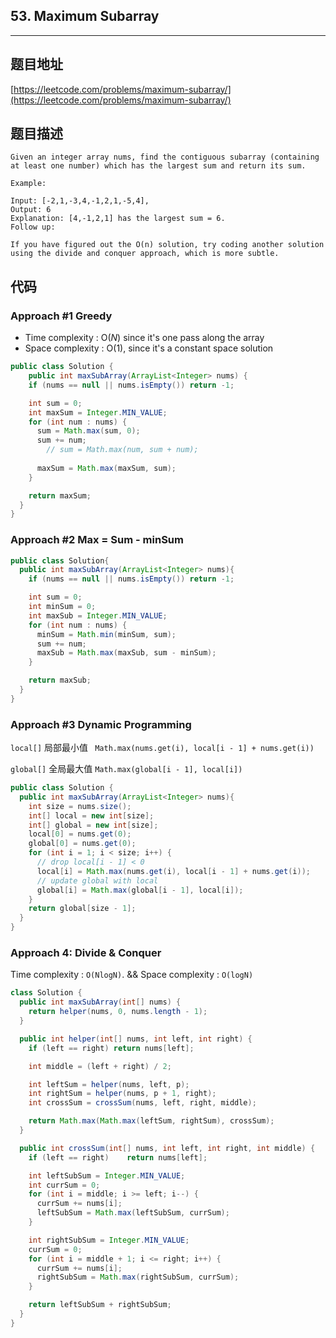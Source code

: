 ## 53. Maximum Subarray

----
## 题目地址

[https://leetcode.com/problems/maximum-subarray/](https://leetcode.com/problems/maximum-subarray/)

## 题目描述

```text
Given an integer array nums, find the contiguous subarray (containing at least one number) which has the largest sum and return its sum.

Example:

Input: [-2,1,-3,4,-1,2,1,-5,4],
Output: 6
Explanation: [4,-1,2,1] has the largest sum = 6.
Follow up:

If you have figured out the O(n) solution, try coding another solution using the divide and conquer approach, which is more subtle.
```

## 代码

### Approach #1  Greedy

* Time complexity : O\(_N_\) since it's one pass along the array
* Space complexity : O\(1\), since it's a constant space solution

```java
public class Solution {
    public int maxSubArray(ArrayList<Integer> nums) {
    if (nums == null || nums.isEmpty()) return -1;

    int sum = 0;
    int maxSum = Integer.MIN_VALUE;
    for (int num : nums) {
      sum = Math.max(sum, 0);
      sum += num;
   		// sum = Math.max(num, sum + num);
     
      maxSum = Math.max(maxSum, sum);
    }

    return maxSum;
  }
}
```

### Approach #2 Max = Sum - minSum

```java
public class Solution{
  public int maxSubArray(ArrayList<Integer> nums){
    if (nums == null || nums.isEmpty()) return -1;

    int sum = 0;
    int minSum = 0;
    int maxSub = Integer.MIN_VALUE;
    for (int num : nums) {
      minSum = Math.min(minSum, sum);
      sum += num;
      maxSub = Math.max(maxSub, sum - minSum);
    }

    return maxSub;
  }
}
```

### Approach #3 Dynamic Programming

`local[]` 局部最小值 ` Math.max(nums.get(i), local[i - 1] + nums.get(i))`

`global[]` 全局最大值 `Math.max(global[i - 1], local[i])`

```java
public class Solution {
  public int maxSubArray(ArrayList<Integer> nums){
    int size = nums.size();
    int[] local = new int[size];
    int[] global = new int[size];
    local[0] = nums.get(0);
    global[0] = nums.get(0);
    for (int i = 1; i < size; i++) {
      // drop local[i - 1] < 0
      local[i] = Math.max(nums.get(i), local[i - 1] + nums.get(i));
      // update global with local
      global[i] = Math.max(global[i - 1], local[i]);
    }
    return global[size - 1];
  }
}
```

### Approach 4: Divide & Conquer

Time complexity : `O(NlogN)`. && Space complexity : `O(logN) `

```java
class Solution {
  public int maxSubArray(int[] nums) {
    return helper(nums, 0, nums.length - 1);
  }

  public int helper(int[] nums, int left, int right) {
    if (left == right) return nums[left];

    int middle = (left + right) / 2;

    int leftSum = helper(nums, left, p);
    int rightSum = helper(nums, p + 1, right);
    int crossSum = crossSum(nums, left, right, middle);

    return Math.max(Math.max(leftSum, rightSum), crossSum);
  }

  public int crossSum(int[] nums, int left, int right, int middle) {
    if (left == right)    return nums[left];

    int leftSubSum = Integer.MIN_VALUE;
    int currSum = 0;
    for (int i = middle; i >= left; i--) {
      currSum += nums[i];
      leftSubSum = Math.max(leftSubSum, currSum);
    }

    int rightSubSum = Integer.MIN_VALUE;
    currSum = 0;
    for (int i = middle + 1; i <= right; i++) {
      currSum += nums[i];
      rightSubSum = Math.max(rightSubSum, currSum);
    }

    return leftSubSum + rightSubSum;
  }
}
```
